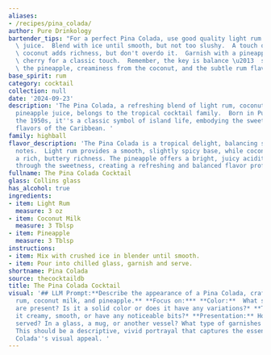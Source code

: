 ```yaml
---
aliases:
- /recipes/pina_colada/
author: Pure Drinkology
bartender_tips: "For a perfect Pina Colada, use good quality light rum and fresh pineapple\
  \ juice.  Blend with ice until smooth, but not too slushy.  A touch of cream of\
  \ coconut adds richness, but don't overdo it.  Garnish with a pineapple wedge and\
  \ cherry for a classic touch.  Remember, the key is balance \u2013  sweetness from\
  \ the pineapple, creaminess from the coconut, and the subtle rum flavor coming through. "
base_spirit: rum
category: cocktail
collection: null
date: '2024-09-23'
description: 'The Pina Colada, a refreshing blend of light rum, coconut milk, and
  pineapple juice, belongs to the tropical cocktail family.  Born in Puerto Rico in
  the 1950s, it''s a classic symbol of island life, embodying the sweet and fruity
  flavors of the Caribbean. '
family: highball
flavor_description: 'The Pina Colada is a tropical delight, balancing sweet and creamy
  notes.  Light rum provides a smooth, slightly spicy base, while coconut milk adds
  a rich, buttery richness. The pineapple offers a bright, juicy acidity that cuts
  through the sweetness, creating a refreshing and balanced flavor profile. '
fullname: The Pina Colada Cocktail
glass: Collins glass
has_alcohol: true
ingredients:
- item: Light Rum
  measure: 3 oz
- item: Coconut Milk
  measure: 3 Tblsp
- item: Pineapple
  measure: 3 Tblsp
instructions:
- item: Mix with crushed ice in blender until smooth.
- item: Pour into chilled glass, garnish and serve.
shortname: Pina Colada
source: thecocktaildb
title: The Pina Colada Cocktail
visual: '## LLM Prompt:**Describe the appearance of a Pina Colada, crafted with light
  rum, coconut milk, and pineapple.** **Focus on:*** **Color:**  What shades of color
  are present? Is it a solid color or does it have any variations?* **Texture:** Is
  it creamy, smooth, or have any noticeable bits?* **Presentation:** How is it typically
  served? In a glass, a mug, or another vessel? What type of garnishes are used?**Remember:**
  This should be a descriptive, vivid portrayal that captures the essence of the Pina
  Colada''s visual appeal. '
---
```



